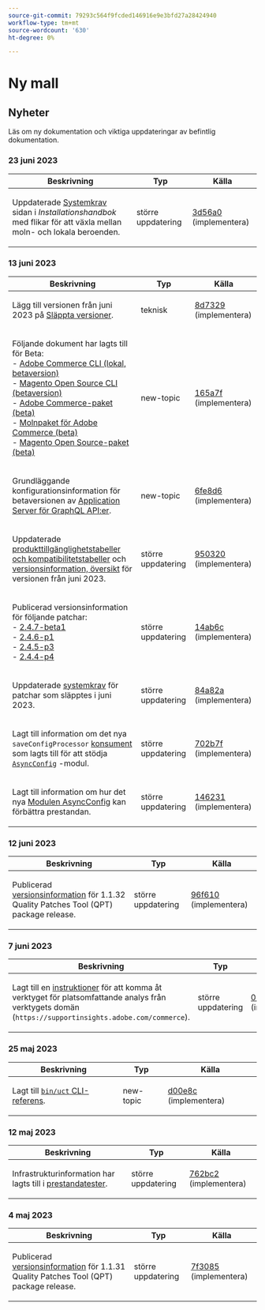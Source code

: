 ```yaml
---
source-git-commit: 79293c564f9fcded146916e9e3bfd27a28424940
workflow-type: tm+mt
source-wordcount: '630'
ht-degree: 0%

---
```

# Ny mall

## Nyheter

Läs om ny dokumentation och viktiga uppdateringar av befintlig dokumentation.

### 23 juni 2023

<table style="table-layout:auto;">
  <thead>
    <tr>
      <th>Beskrivning</th>
      <th>Typ</th>
      <th>Källa</th>
    </tr>
  </thead>
  <tbody>
    <tr>
      <td><p>Uppdaterade <a href="https://experienceleague.adobe.com/docs/commerce-operations/installation-guide/system-requirements.html">Systemkrav</a> sidan i <em>Installationshandbok</em> med flikar för att växla mellan moln- och lokala beroenden.</p>
</td>
      <td>större uppdatering</td>
      <td><a href="https://github.com/AdobeDocs/commerce-operations.en/commit/3d56a01b91a71b1c615a28588e726f0b9e58abb0">3d56a0</a> (implementera)</td>
    </tr>
  </tbody>
</table>

### 13 juni 2023

<table style="table-layout:auto;">
  <thead>
    <tr>
      <th>Beskrivning</th>
      <th>Typ</th>
      <th>Källa</th>
    </tr>
  </thead>
  <tbody>
    <tr>
      <td><p>Lägg till versionen från juni 2023 på <a href="https://experienceleague.adobe.com/docs/commerce-operations/release/versions.html">Släppta versioner</a>.</p>
</td>
      <td>teknisk</td>
      <td><a href="https://github.com/AdobeDocs/commerce-operations.en/commit/8d7329c2496f4d322a83ec6bcf71ef956f4284c3">8d7329</a> (implementera)</td>
    </tr>
    <tr>
      <td><p>Följande dokument har lagts till för Beta:<br />- <a href="https://experienceleague.adobe.com/docs/commerce-operations/reference/commerce-on-premises-beta.html">Adobe Commerce CLI (lokal, betaversion)</a><br />- <a href="https://experienceleague.adobe.com/docs/commerce-operations/reference/magento-open-source-beta.html">Magento Open Source CLI (betaversion)</a><br />- <a href="https://experienceleague.adobe.com/docs/commerce-operations/release/packages/adobe-commerce-beta.html">Adobe Commerce-paket (beta)</a><br />- <a href="https://experienceleague.adobe.com/docs/commerce-operations/release/packages/cloud-beta.html">Molnpaket för Adobe Commerce (beta)</a><br />- <a href="https://experienceleague.adobe.com/docs/commerce-operations/release/packages/magento-open-source-beta.html">Magento Open Source-paket (beta)</a></p>
</td>
      <td>new-topic</td>
      <td><a href="https://github.com/AdobeDocs/commerce-operations.en/commit/165a7f99fa173b17e436c07dc1fbcf9323478762">165a7f</a> (implementera)</td>
    </tr>
    <tr>
      <td><p>Grundläggande konfigurationsinformation för betaversionen av <a href="https://experienceleague.adobe.com/docs/commerce-operations/performance-best-practices/performance-best-practices/application-server.html">Application Server för GraphQL API:er</a>.</p>
</td>
      <td>new-topic</td>
      <td><a href="https://github.com/AdobeDocs/commerce-operations.en/commit/6fe8d69933b7b2260a33b55bb2b12609addd3c90">6fe8d6</a> (implementera)</td>
    </tr>
    <tr>
      <td><p>Uppdaterade <a href="https://experienceleague.adobe.com/docs/commerce-operations/release/product-availability.html">produkttillgänglighetstabeller och kompatibilitetstabeller</a> och <a href="https://experienceleague.adobe.com/docs/commerce-operations/release/notes/overview.html">versionsinformation, översikt</a> för versionen från juni 2023.</p>
</td>
      <td>större uppdatering</td>
      <td><a href="https://github.com/AdobeDocs/commerce-operations.en/commit/95032071bca59ad1466aed16033a871d820c40b3">950320</a> (implementera)</td>
    </tr>
    <tr>
      <td><p>Publicerad versionsinformation för följande patchar:<br />- <a href="https://experienceleague.adobe.com/docs/commerce-operations/release/notes/adobe-commerce/2-4-7.html">2.4.7-beta1</a><br />- <a href="https://experienceleague.adobe.com/docs/commerce-operations/release/notes/security-patches/2-4-6-p1.html">2.4.6-p1</a><br />- <a href="https://experienceleague.adobe.com/docs/commerce-operations/release/notes/security-patches/2-4-5-p3.html">2.4.5-p3</a><br />- <a href="https://experienceleague.adobe.com/docs/commerce-operations/release/notes/security-patches/2-4-4-p4.html">2.4.4-p4</a></p>
</td>
      <td>större uppdatering</td>
      <td><a href="https://github.com/AdobeDocs/commerce-operations.en/commit/14ab6c2495ffb2ddd6321cd0fbb317df6fd866b3">14ab6c</a> (implementera)</td>
    </tr>
    <tr>
      <td><p>Uppdaterade <a href="https://experienceleague.adobe.com/docs/commerce-operations/installation-guide/system-requirements.html">systemkrav</a> för patchar som släpptes i juni 2023.</p>
</td>
      <td>större uppdatering</td>
      <td><a href="https://github.com/AdobeDocs/commerce-operations.en/commit/84a82a6806e43a928be7e6743457d8fc9288338e">84a82a</a> (implementera)</td>
    </tr>
    <tr>
      <td><p>Lagt till information om det nya <code class="language-plaintext highlighter-rouge">saveConfigProcessor</code> <a href="https://experienceleague.adobe.com/docs/commerce-operations/configuration-guide/message-queues/consumers.html">konsument</a> som lagts till för att stödja <a href="https://experienceleague.adobe.com/docs/commerce-operations/performance-best-practices/configuration.html#asynchronous-configuration-save"><code class="language-plaintext highlighter-rouge">AsyncConfig</code></a> -modul.</p>
</td>
      <td>större uppdatering</td>
      <td><a href="https://github.com/AdobeDocs/commerce-operations.en/commit/702b7f73d1bd315528c332418ed3a5f2666c3efc">702b7f</a> (implementera)</td>
    </tr>
    <tr>
      <td><p>Lagt till information om hur det nya <a href="https://experienceleague.adobe.com/docs/commerce-operations/performance-best-practices/configuration.html#asynchronous-configuration-save">Modulen AsyncConfig</a> kan förbättra prestandan.</p>
</td>
      <td>större uppdatering</td>
      <td><a href="https://github.com/AdobeDocs/commerce-operations.en/commit/146231fb1b559e6043b8610da02c2015b2f77d6c">146231</a> (implementera)</td>
    </tr>
  </tbody>
</table>

### 12 juni 2023

<table style="table-layout:auto;">
  <thead>
    <tr>
      <th>Beskrivning</th>
      <th>Typ</th>
      <th>Källa</th>
    </tr>
  </thead>
  <tbody>
    <tr>
      <td><p>Publicerad <a href="https://experienceleague.adobe.com/docs/commerce-operations/tools/quality-patches-tool/release-notes.html">versionsinformation</a> för 1.1.32 Quality Patches Tool (QPT) package release.</p>
</td>
      <td>större uppdatering</td>
      <td><a href="https://github.com/AdobeDocs/commerce-operations.en/commit/96f6107732880601f3788ae73bebef3039aa85c3">96f610</a> (implementera)</td>
    </tr>
  </tbody>
</table>

### 7 juni 2023

<table style="table-layout:auto;">
  <thead>
    <tr>
      <th>Beskrivning</th>
      <th>Typ</th>
      <th>Källa</th>
    </tr>
  </thead>
  <tbody>
    <tr>
      <td><p>Lagt till en <a href="https://experienceleague.adobe.com/docs/commerce-operations/tools/site-wide-analysis-tool/access.html">instruktioner</a> för att komma åt verktyget för platsomfattande analys från verktygets domän (<code class="language-plaintext highlighter-rouge">https://supportinsights.adobe.com/commerce</code>).</p>
</td>
      <td>större uppdatering</td>
      <td><a href="https://github.com/AdobeDocs/commerce-operations.en/commit/051fe7707cef593027bcff93ae39adfc5cf1af3c">051fe7</a> (implementera)</td>
    </tr>
  </tbody>
</table><!-- date_group -->

### 25 maj 2023

<table style="table-layout:auto;">
  <thead>
    <tr>
      <th>Beskrivning</th>
      <th>Typ</th>
      <th>Källa</th>
    </tr>
  </thead>
  <tbody>
    <tr>
      <td><p>Lagt till <a href="https://experienceleague.adobe.com/docs/commerce-operations/reference/uct.html"><code class="language-plaintext highlighter-rouge">bin/uct</code> CLI-referens</a>.</p>
</td>
      <td>new-topic</td>
      <td><a href="https://github.com/AdobeDocs/commerce-operations.en/commit/d00e8cb4ebce9cbda0218ef75f44d2ff0ec45bad">d00e8c</a> (implementera)</td>
    </tr>
  </tbody>
</table>

### 12 maj 2023

<table style="table-layout:auto;">
  <thead>
    <tr>
      <th>Beskrivning</th>
      <th>Typ</th>
      <th>Källa</th>
    </tr>
  </thead>
  <tbody>
    <tr>
      <td><p>Infrastrukturinformation har lagts till i <a href="https://experienceleague.adobe.com/docs/commerce-operations/implementation-playbook/infrastructure/performance/benchmarks.html">prestandatester</a>.</p>
</td>
      <td>större uppdatering</td>
      <td><a href="https://github.com/AdobeDocs/commerce-operations.en/commit/762bc2b9bdd19d92707525044a4178b6e89e4a3d">762bc2</a> (implementera)</td>
    </tr>
  </tbody>
</table>

### 4 maj 2023

<table style="table-layout:auto;">
  <thead>
    <tr>
      <th>Beskrivning</th>
      <th>Typ</th>
      <th>Källa</th>
    </tr>
  </thead>
  <tbody>
    <tr>
      <td><p>Publicerad <a href="https://experienceleague.adobe.com/docs/commerce-operations/tools/quality-patches-tool/release-notes.html">versionsinformation</a> för 1.1.31 Quality Patches Tool (QPT) package release.</p>
</td>
      <td>större uppdatering</td>
      <td><a href="https://github.com/AdobeDocs/commerce-operations.en/commit/7f30857b612d027dfce26fac1f947006f28ecfa6">7f3085</a> (implementera)</td>
    </tr>
  </tbody>
</table><!-- date_group --><!-- month_group --><!-- year_group -->
